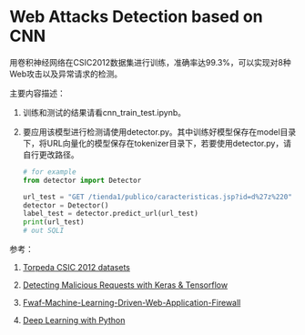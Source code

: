 # Web Attacks Detection based on CNN

用卷积神经网络在CSIC2012数据集进行训练，准确率达99.3%，可以实现对8种Web攻击以及异常请求的检测。

主要内容描述：

1. 训练和测试的结果请看cnn_train_test.ipynb。

2. 要应用该模型进行检测请使用detector.py。其中训练好模型保存在model目录下，将URL向量化的模型保存在tokenizer目录下，若要使用detector.py，请自行更改路径。

   ```python
   # for example
   from detector import Detector
   
   url_test = "GET /tienda1/publico/caracteristicas.jsp?id=d%27z%220"
   detector = Detector()
   label_test = detector.predict_url(url_test)
   print(url_test)
   # out SQLI
   ```

参考：

1. [Torpeda CSIC 2012 datasets](<http://www.tic.itefi.csic.es/torpeda/datasets.html>)

2. [Detecting Malicious Requests with Keras & Tensorflow](<https://medium.com/slalom-engineering/detecting-malicious-requests-with-keras-tensorflow-5d5db06b4f28>)
3. [Fwaf-Machine-Learning-Driven-Web-Application-Firewall](<https://github.com/faizann24/Fwaf-Machine-Learning-driven-Web-Application-Firewall>)
4. [Deep Learning with Python](<https://www.manning.com/books/deep-learning-with-python>)
